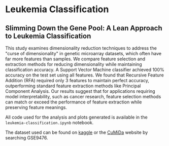 # Leukemia Classification

## Slimming Down the Gene Pool: A Lean Approach to Leukemia Classification

This study examines dimensionality reduction techniques to address the "curse of dimensionality" in genetic microarray datasets, which often have far more features than samples. We compare feature selection and extraction methods for reducing dimensionality while maintaining classification accuracy. A Support Vector Machine classifier achieved 100\% accuracy on the test set using all features. We found that Recursive Feature Addition (RFA) required only 3 features to maintain perfect accuracy, outperforming standard feature extraction methods like Principal Component Analysis. Our results suggest that for applications requiring model interpretability, such as cancer research, feature selection methods can match or exceed the performance of feature extraction while preserving feature meanings.

All code used for the analysis and plots generated is available in the `leukemia-classification.ipynb` notebook.

The dataset used can be found on [kaggle](https://www.kaggle.com/datasets/brunogrisci/leukemia-gene-expression-cumida) or the [CuMiDa](https://sbcb.inf.ufrgs.br/cumida) website by searching GSE9476.
